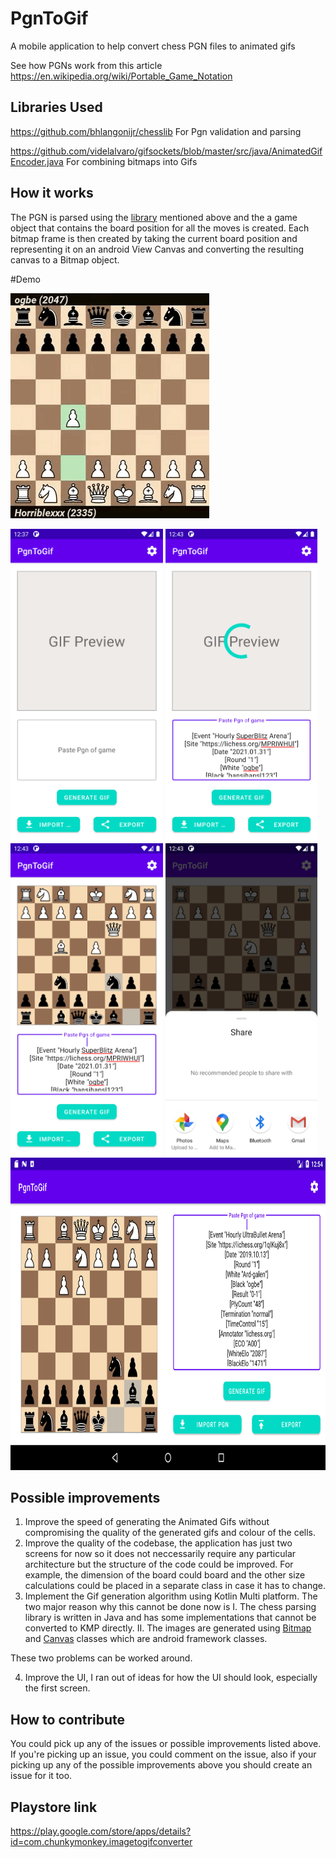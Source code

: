 
# PgnToGif
A mobile application to help convert chess PGN files to animated gifs

See how PGNs work from this article
https://en.wikipedia.org/wiki/Portable_Game_Notation

## Libraries Used
https://github.com/bhlangonijr/chesslib For Pgn validation and parsing

https://github.com/videlalvaro/gifsockets/blob/master/src/java/AnimatedGifEncoder.java  For combining bitmaps into Gifs

## How it works
The PGN is parsed using the [library](https://github.com/bhlangonijr/chesslib) mentioned above and the a game object that contains the board position for all the moves is created.
Each bitmap frame is then created by taking the current board position and representing it on an android View Canvas and converting the resulting canvas to a Bitmap object.

#Demo

![Gif Sample](images/gif_demo.gif "Gif Sample")

<img src="images/sample1.png" alt="Sample 1" height="500"/>
<img src="images/sample_2.png" alt="Sample 2" height="500"/>
<img src="images/sample_3.png" alt="Sample 3" height="500"/>
<img src="images/sample_4.png" alt="Sample 4" height="500"/>
<img src="images/sample_5.png" alt="Sample 5" height="500"/>


## Possible improvements
1. Improve the speed of generating the Animated Gifs without compromising the quality of the generated gifs and colour of the cells.
2. Improve the quality of the codebase, the application has just two screens for now so it does not neccessarily require any particular architecture but the structure of the code could be improved. For example, the dimension of the board could board and the other size calculations could be placed in a separate class in case it has to change. 
3. Implement the Gif generation algorithm using Kotlin Multi platform. The two major reason why this cannot be done now is
 I. The chess parsing library is written in Java and has some implementations that cannot be converted to KMP directly. 
 II. The images are generated using [Bitmap](https://developer.android.com/reference/android/graphics/Bitmap) and [Canvas](https://developer.android.com/reference/android/graphics/Canvas) classes which are android framework classes. 

These two problems can be worked around.

4. Improve the UI, I ran out of ideas for how the UI should look, especially the first screen.


## How to contribute

You could pick up any of the issues or possible improvements listed above. If you're picking up an issue, you could comment on the issue, also if your picking up any of the possible improvements above you should create an issue for it too. 

## Playstore link

https://play.google.com/store/apps/details?id=com.chunkymonkey.imagetogifconverter
